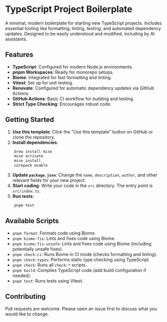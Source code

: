 # TypeScript Project Boilerplate

A minimal, modern boilerplate for starting new TypeScript projects. Includes essential tooling like formatting, linting, testing, and automated dependency updates. Designed to be easily understood and modified, including by AI assistants.

## Features

- **TypeScript**: Configured for modern Node.js environments.
- **pnpm Workspaces**: Ready for monorepo setups.
- **Biome**: Integrated for fast formatting and linting.
- **Vitest**: Set up for unit testing.
- **Renovate**: Configured for automatic dependency updates via GitHub Actions.
- **GitHub Actions**: Basic CI workflow for building and testing.
- **Strict Type Checking**: Encourages robust code.

## Getting Started

1. **Use this template**: Click the "Use this template" button on GitHub or clone the repository.
2. **Install dependencies**:

```bash
    brew install mise
    mise activate
    mise install
    corepack enable
```

3. **Update `package.json`**: Change the `name`, `description`, `author`, and other relevant fields for your new project.
4. **Start coding**: Write your code in the `src` directory. The entry point is `src/index.ts`.
5. **Run tests**:

```bash
    pnpm test
```

## Available Scripts

- `pnpm format`: Formats code using Biome.
- `pnpm biome:fix`: Lints and fixes code using Biome.
- `pnpm biome:fix-unsafe`: Lints and fixes code using Biome (including potentially unsafe fixes).
- `pnpm check:ci`: Runs Biome in CI mode (checks formatting and linting).
- `pnpm check:types`: Performs static type checking using TypeScript.
- `pnpm check`: Runs all `check:*` scripts.
- `pnpm build`: Compiles TypeScript code (add build configuration if needed).
- `pnpm test`: Runs tests using Vitest.

## Contributing

Pull requests are welcome. Please open an issue first to discuss what you would like to change.
